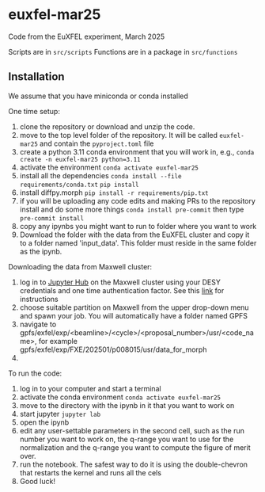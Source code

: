 # euxfel-mar25

Code from the EuXFEL experiment, March 2025

Scripts are in `src/scripts`
Functions are in a package in `src/functions`

## Installation

We assume that you have miniconda or conda installed

One time setup:

1. clone the repository or download and unzip the code.
2. move to the top level folder of the repository.  It will be called `euxfel-mar25` and contain the `pyproject.toml` file
3. create a python 3.11 conda environment that you will work in, e.g.,
   `conda create -n euxfel-mar25 python=3.11`
4. activate the environment
   `conda activate euxfel-mar25`
5. install all the dependencies
   `conda install --file requirements/conda.txt`
   `pip install `
6. install diffpy.morph
   `pip install -r requirements/pip.txt`
7. if you will be uploading any code edits and making PRs to the repository install and do some more things
   `conda install pre-commit` then type
   `pre-commit install`
8. copy any ipynbs you might want to run to folder where you want to work
8. Download the folder with the data from the EuXFEL cluster and copy it to a folder named 'input_data'.  This folder must reside in the same folder as the ipynb.

Downloading the data from Maxwell cluster:

1. log in to [Jupyter Hub](https://max-jhub.desy.de) on the Maxwell cluster using your DESY credentials and one time authentication factor. See this [link](https://it.desy.de/services/mfa/external_people/index_eng.html) for instructions
2. choose suitable partition on Maxwell from the upper drop-down menu and spawn your job. You will automatically have a folder named GPFS
3. navigate to gpfs/exfel/exp/\<beamline>/\<cycle>/\<proposal_number>/usr/\<code_name>, for example gpfs/exfel/exp/FXE/202501/p008015/usr/data_for_morph
4. 

To run the code:
1. log in to your computer and start a terminal
2. activate the conda environment `conda activate euxfel-mar25`
3. move to the directory with the ipynb in it that you want to work on
4. start jupyter `jupyter lab`
5. open the ipynb
6. edit any user-settable parameters in the second cell, such as the run number you want to work on, the q-range you want to use for the normalization and the q-range you want to compute the figure of merit over.
7. run the notebook.  The safest way to do it is using the double-chevron that restarts the kernel and runs all the cels
8. Good luck!